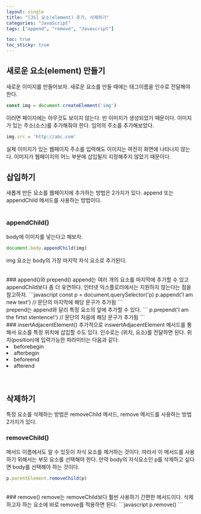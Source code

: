 ```yaml
---
layout: single
title: "[JS] 요소(element) 추가, 삭제하기"
categories: "JavaScript"
tags: ["append", "remove", "Javascript"]

toc: true
toc_sticky: true
---
```


## 새로운 요소(element) 만들기
새로운 이미지를 만들어보자. 새로운 요소를 만들 때에는 태그이름을 인수로 전달해야 한다.

```javascript
const img = document.createElement('img')
```
이러면 페이지에는 아무것도 보이지 않는다. 빈 이미지가 생성되었기 때문이다. 이미지가 있는 주소(소스)를 추가해줘야 한다. 임의의 주소를 추가해보았다.

```javascript
img.src = 'http://abc.com'
```
실제 이미지가 있는 웹페이지 주소를 입력해도 이미지는 여전히 화면에 나타나지 않는다. 이미지가 웹페이지의 어느 부분에 삽입될지 지정해주지 않았기 때문이다. 


## 삽입하기
새롭게 만든 요소를 웹페이지에 추가하는 방법은 2가지가 있다. append 또는 appendChild 메서드를 사용하는 방법이다.  
<br/>
### appendChild()
body에 이미지를 넣는다고 해보자.
```javascript
document.body.appendChild(img)
```
img 요소는 body의 가장 마지막 자식 요소로 추가된다. 

<br/>
### append()와 prepend()
append는 여러 개의 요소를 마지막에 추가할 수 있고 appendChild보다 좀 더 유연하다. 인터넷 익스플로러에서는 지원하지 않는다는 점을 참고하자.
```javascript
const p = document.querySelector('p)
p.append('I am new text') // 문단의 마지막에 해당 문구가 추가됨
```
<br/>
prepend는 append와 달리 특정 요소의 앞에 추가할 수 있다. 
```
p.prepend('I am the firtst stentence!') // 문단의 처음에 해당 문구가 추가됨
```
<br/>
### insertAdjacentElement()
추가적으로 inswertAdjacentElement 메서드를 통해서 요소를 특정 위치에 삽입할 수도 있다. 인수로는 (위치, 요소)를 전달하면 된다.
위치(position)에 입력가능한 파라미터는 다음과 같다. 
<br/>
<li>beforebegin</li>
<li>afterbegin</li>
<li>beforeend</li>
<li>afterend</li>

<br/>
<script async src="https://pagead2.googlesyndication.com/pagead/js/adsbygoogle.js?client=ca-pub-3082151336412907"
     crossorigin="anonymous"></script>
<ins class="adsbygoogle"
     style="display:block; text-align:center;"
     data-ad-layout="in-article"
     data-ad-format="fluid"
     data-ad-client="ca-pub-3082151336412907"
     data-ad-slot="3525353674"></ins>
<script>
     (adsbygoogle = window.adsbygoogle || []).push({});
</script>
<br/>

## 삭제하기
특정 요소를 삭제하는 방법은 removeChild 메서드, remove 메서드를 사용하는 방법 2가지가 있다. 
<br/>
### removeChild()
메서드 이름에서도 알 수 있듯이 자식 요소를 제거하는 것이다. 따라서 이 메서드를 사용하기 위해서는 부모 요소를 선택해야 한다. 
만약 body의 자식요소인 p를 삭제하고 싶다면 body를 선택해야 하는 것이다.
```javascript
p.parentElement.removeChild(p)
```
<br/>
### remove()
remove는 removeChild보다 훨씬 사용하기 간편한 메서드이다. 삭제하고자 하는 요소에 바로 remove를 적용하면 된다.
```javascript
p.remove()
```
